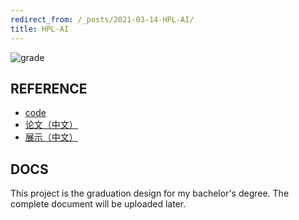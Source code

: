 ```yaml
---
redirect_from: /_posts/2021-03-14-HPL-AI/
title: HPL-AI
---
```


![grade](https://Mizuno-Ai.wu-kan.cn/assets/image/2021/05/23/8QcJtLTwF1Upn46.png)

## REFERENCE

- [code](https://github.com/wu-kan/HPL-AI)
- [论文（中文）](https://github.com/wu-kan/bachelor-thesis/releases/download/v2021.5.20/main.ubuntu.pdf)
- [展示（中文）](https://github.com/wu-kan/bachelor-thesis/releases/download/v2021.5.20/pre.ubuntu.pdf)

## DOCS

This project is the graduation design for my bachelor's degree. The complete document will be uploaded later.
